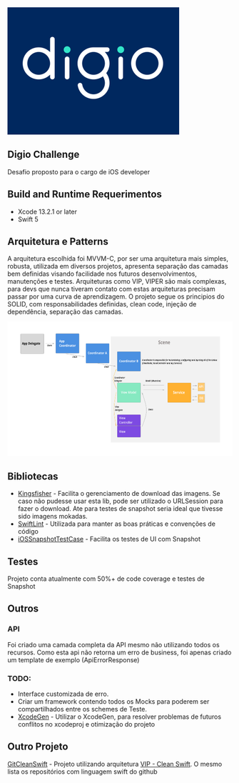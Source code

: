 <img src="/Documentation/Images/logodigio.png" width="385" height="285">

## Digio Challenge

Desafio proposto para o cargo de iOS developer

## Build and Runtime Requerimentos

* Xcode 13.2.1 or later
* Swift 5

## Arquitetura e Patterns

A arquitetura escolhida foi MVVM-C, por ser uma arquitetura mais simples, robusta, utilizada em diversos projetos, apresenta separação das camadas bem definidas visando facilidade nos futuros desenvolvimentos, manutenções e testes.
Arquiteturas como VIP, VIPER são mais complexas, para devs que nunca tiveram contato com estas arquiteturas precisam passar por uma curva de aprendizagem. 
O projeto segue os principios do SOLID, com responsabilidades definidas, clean code, injeção de dependência, separação das camadas.

<img src="/Documentation/Images/architecture.png" width="700" height="301">


## Bibliotecas 

* [Kingsfisher](https://github.com/onevcat/Kingfisher) - Facilita o gerenciamento de download das imagens. Se caso não pudesse usar esta lib, pode ser utilizado o URLSession para fazer o download. Ate para testes de snapshot seria ideal que tivesse sido imagens mokadas.
* [SwiftLint](https://github.com/realm/SwiftLint) - Utilizada para manter as boas práticas e convenções de código
* [iOSSnapshotTestCase](https://github.com/uber/ios-snapshot-test-case) - Facilita os testes de UI com Snapshot

## Testes

Projeto conta atualmente com 50%+ de code coverage e testes de Snapshot

## Outros

### API

Foi criado uma camada completa da API mesmo não utilizando todos os recursos.
Como esta api não retorna um erro de business, foi apenas criado um template de exemplo (ApiErrorResponse) 

### TODO:

* Interface customizada de erro.
* Criar um framework contendo todos os Mocks para poderem ser compartilhados entre os schemes de Teste.
* [XcodeGen](https://github.com/yonaskolb/XcodeGen) - Utilizar o XcodeGen, para resolver problemas de futuros conflitos no xcodeproj e otimização do projeto


## Outro Projeto

[GitCleanSwift](https://github.com/mauriciobalenamazzocco/GitCleanSwift) - Projeto utilizando arquitetura [VIP - Clean Swift](https://clean-swift.com/clean-swift-ios-architecture/vip-cycle/). O mesmo lista os repositórios com linguagem swift do github



